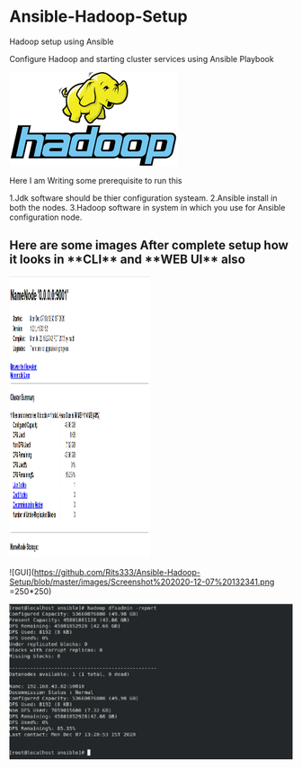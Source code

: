 # Ansible-Hadoop-Setup
Hadoop setup using Ansible

Configure Hadoop and starting cluster services using Ansible Playbook

![Hadoop Logo](https://github.com/Rits333/Ansible-Hadoop-Setup/blob/master/images/download%20(1).png)

Here I am Writing some prerequisite to run this 

1.Jdk software should be thier configuration systeam.
2.Ansible install in both the nodes.
3.Hadoop software in system in which you use for Ansible configuration node.


<h2>Here are some images After complete setup how it looks in  **CLI**  and  **WEB UI** also</h2>

<img src="https://github.com/Rits333/Ansible-Hadoop-Setup/blob/master/images/Screenshot%202020-12-07%20132341.png" alt="GUI" width="250" height="500">

![GUI](https://github.com/Rits333/Ansible-Hadoop-Setup/blob/master/images/Screenshot%202020-12-07%20132341.png =250*250)

![CLI ](https://github.com/Rits333/Ansible-Hadoop-Setup/blob/master/images/Screenshot%202020-12-07%20132116.png)
